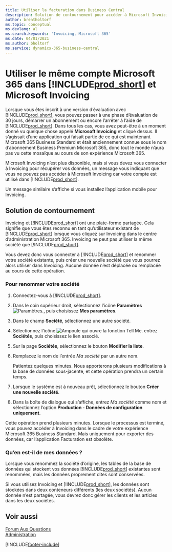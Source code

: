 ```yaml
---
title: Utiliser la facturation dans Business Central
description: Solution de contournement pour accéder à Microsoft Invoicing lorsque vous vous êtes inscrit à Dynamics 365 Business Central.
author: brentholtorf
ms.topic: conceptual
ms.devlang: al
ms.search.keywords: 'Invoicing, Microsoft 365'
ms.date: 04/01/2021
ms.author: bholtorf
ms.service: dynamics-365-business-central
---
```

# Utiliser le même compte Microsoft 365 dans [!INCLUDE[prod_short](includes/prod_long.md)] et Microsoft Invoicing
Lorsque vous êtes inscrit à une version d’évaluation avec [!INCLUDE[prod_short](includes/prod_short.md)], vous pouvez passer à une phase d’évaluation de 30 jours, démarrer un abonnement ou encore l’arrêter à l’aide de [!INCLUDE[prod_short](includes/prod_short.md)]. Dans tous les cas, vous avez peut-être à un moment donné vu quelque chose appelé **Microsoft Invoicing** et cliqué dessus. Il s’agissait d’une application qui faisait partie de ce qui est maintenant Microsoft 365 Business Standard et était anciennement connue sous le nom d’abonnement Business Premium Microsoft 365, donc tout le monde n’aura pas vu cette mosaïque au cours de son expérience Microsoft 365.  

Microsoft Invoicing n’est plus disponible, mais si vous devez vous connecter à Invoicing pour récupérer vos données, un message vous indiquant que vous ne pouvez pas accéder à Microsoft Invoicing car votre compte est utilisé dans [!INCLUDE[prod_short](includes/prod_short.md)].  

Un message similaire s’affiche si vous installez l’application mobile pour Invoicing.  

## Solution de contournement
Invoicing et [!INCLUDE[prod_short](includes/prod_short.md)] ont une plate-forme partagée. Cela signifie que vous êtes reconnu en tant qu’utilisateur existant de [!INCLUDE[prod_short](includes/prod_short.md)] lorsque vous cliquez sur Invoicing dans le centre d’administration Microsoft 365. Invoicing ne peut pas utiliser la même société que [!INCLUDE[prod_short](includes/prod_short.md)].  

Vous devez donc vous connecter à [!INCLUDE[prod_short](includes/prod_short.md)] et renommer votre société existante, puis créer une nouvelle société que vous pourrez alors utiliser dans Invoicing. Aucune donnée n’est déplacée ou remplacée au cours de cette opération.

### Pour renommer votre société
1. Connectez-vous à [!INCLUDE[prod_short](includes/prod_short.md)].
2. Dans le coin supérieur droit, sélectionnez l’icône **Paramètres** ![Paramètres.](media/ui-experience/settings_icon_small.png "Icône Paramètres du tableau de bord"), puis choisissez **Mes paramètres**.
3. Dans le champ **Société**, sélectionnez une autre société.
4. Sélectionnez l’icône ![Ampoule qui ouvre la fonction Tell Me.](media/ui-search/search_small.png "Dites-moi ce que vous voulez faire") entrez **Sociétés**, puis choisissez le lien associé.  
5. Sur la page **Sociétés**, sélectionnez le bouton **Modifier la liste**.  
6. Remplacez le nom de l’entrée *Ma société* par un autre nom.  

    Patientez quelques minutes. Nous apporterons plusieurs modifications à la base de données sous-jacente, et cette opération prendra un certain temps.
7.  Lorsque le système est à nouveau prêt, sélectionnez le bouton **Créer une nouvelle société**.  
8.  Dans la boîte de dialogue qui s’affiche, entrez *Ma société* comme nom et sélectionnez l’option **Production - Données de configuration uniquement**.  

Cette opération prend plusieurs minutes. Lorsque le processus est terminé, vous pouvez accéder à Invoicing dans le cadre de votre expérience Microsoft 365 Business Standard. Mais uniquement pour exporter des données, car l’application Facturation est obsolète.  

### Qu’en est-il de mes données ?
Lorsque vous renommez la société d’origine, les tables de la base de données qui stockent vos données [!INCLUDE[prod_short](includes/prod_short.md)] existantes sont renommées, mais les données proprement dites sont conservées.  

Si vous utilisez Invoicing et [!INCLUDE[prod_short](includes/prod_short.md)], les données sont stockées dans deux conteneurs différents (les deux sociétés). Aucun donnée n’est partagée, vous devrez donc gérer les clients et les articles dans les deux sociétés.  

## Voir aussi
[Forum Aux Questions](across-faq.yml)  
[Administration](admin-setup-and-administration.md)  


[!INCLUDE[footer-include](includes/footer-banner.md)]